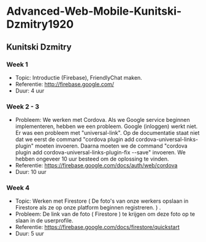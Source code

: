 # Advanced-Web-Mobile-Kunitski-Dzmitry1920

## Kunitski Dzmitry
### Week 1
* Topic: Introductie (Firebase), FriendlyChat maken.
* Referentie: http://firebase.google.com/
* Duur: 4 uur

### Week 2 - 3
* Probleem: We werken met Cordova. Als we Google service beginnen implementeren, hebben we een probleem. Google (inloggen) werkt niet. Er was een probleem met "universal-link". Op de documentatie staat niet dat we eerst de command "cordova plugin add cordova-universal-links-plugin" moeten invoeren. Daarna moeten we de command "cordova plugin add cordova-universal-links-plugin-fix --save" invoeren. We hebben ongeveer 10 uur besteed om de oplossing te vinden.
* Referentie: https://firebase.google.com/docs/auth/web/cordova
* Duur: 10 uur

### Week 4
*  Topic: Werken met Firestore ( De foto's van onze werkers opslaan in Firestore als ze op onze platform beginnen registreren. ) .
* Probleem: De link van de foto ( Firestore ) te krijgen om deze foto op te slaan in de userprofile. 
* Referentie: https://firebase.google.com/docs/firestore/quickstart
* Duur: 5 uur


